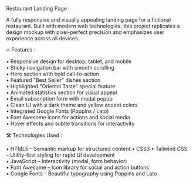 Restaurant Landing Page :

A fully responsive and visually appealing landing page for a fictional restaurant. Built with modern web technologies, 
this project replicates a design mockup with pixel-perfect precision and emphasizes user experience across all devices.

🔥 Features :

• Responsive design for desktop, tablet, and mobile  
• Sticky navigation bar with smooth scrolling  
• Hero section with bold call-to-action  
• Featured "Best Seller" dishes section  
• Highlighted "Oriental Taste" special feature  
• Animated statistics section for visual appeal  
• Email subscription form with modal popup  
• Clean UI with a dark theme and yellow accent colors  
• Integrated Google Fonts (Poppins / Lato)  
• Font Awesome icons for actions and social media  
• Hover effects and subtle transitions for interactivity  

🛠️ Technologies Used :

• HTML5 – Semantic markup for structured content
• CSS3
• Tailwind CSS – Utility-first styling for rapid UI development  
• JavaScript – Interactivity (modal, form behavior)  
• Font Awesome – Icon library for social and action buttons  
• Google Fonts – Beautiful typography using Poppins and Lato  .

